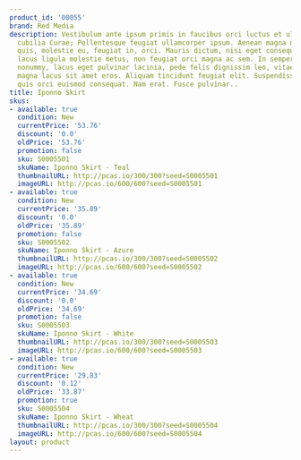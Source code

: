 ```yaml
---
product_id: '00055'
brand: Red Media
description: Vestibulum ante ipsum primis in faucibus orci luctus et ultrices posuere
  cubilia Curae; Pellentesque feugiat ullamcorper ipsum. Aenean magna nisl, mollis
  quis, molestie eu, feugiat in, orci. Mauris dictum, nisi eget consequat elementum,
  lacus ligula molestie metus, non feugiat orci magna ac sem. In semper bibendum libero.Proin
  nonummy, lacus eget pulvinar lacinia, pede felis dignissim leo, vitae tristique
  magna lacus sit amet eros. Aliquam tincidunt feugiat elit. Suspendisse id turpis
  quis orci euismod consequat. Nam erat. Fusce pulvinar..
title: Iponno Skirt
skus:
- available: true
  condition: New
  currentPrice: '53.76'
  discount: '0.0'
  oldPrice: '53.76'
  promotion: false
  sku: S0005501
  skuName: Iponno Skirt - Teal
  thumbnailURL: http://pcas.io/300/300?seed=S0005501
  imageURL: http://pcas.io/600/600?seed=S0005501
- available: true
  condition: New
  currentPrice: '35.89'
  discount: '0.0'
  oldPrice: '35.89'
  promotion: false
  sku: S0005502
  skuName: Iponno Skirt - Azure
  thumbnailURL: http://pcas.io/300/300?seed=S0005502
  imageURL: http://pcas.io/600/600?seed=S0005502
- available: true
  condition: New
  currentPrice: '34.69'
  discount: '0.0'
  oldPrice: '34.69'
  promotion: false
  sku: S0005503
  skuName: Iponno Skirt - White
  thumbnailURL: http://pcas.io/300/300?seed=S0005503
  imageURL: http://pcas.io/600/600?seed=S0005503
- available: true
  condition: New
  currentPrice: '29.83'
  discount: '0.12'
  oldPrice: '33.87'
  promotion: true
  sku: S0005504
  skuName: Iponno Skirt - Wheat
  thumbnailURL: http://pcas.io/300/300?seed=S0005504
  imageURL: http://pcas.io/600/600?seed=S0005504
layout: product
---
```

